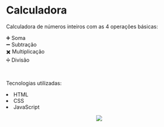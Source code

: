 <h1 align="left">  Calculadora</h1>

<p align="left">Calculadora de números inteiros com as 4 operações básicas:</p> 

➕  Soma <br>
➖  Subtração <br>
✖️  Multiplicação <br>
➗  Divisão

<br>
<p align="left">Tecnologias utilizadas:</p>

<li>HTML</li> 
<li>CSS</li>
<li>JavaScript</li>

<p align="center">
  <img src="https://user-images.githubusercontent.com/99663199/161562566-218d242d-2dbb-44b3-9869-69973b200af5.gif">
</p>

<br>

